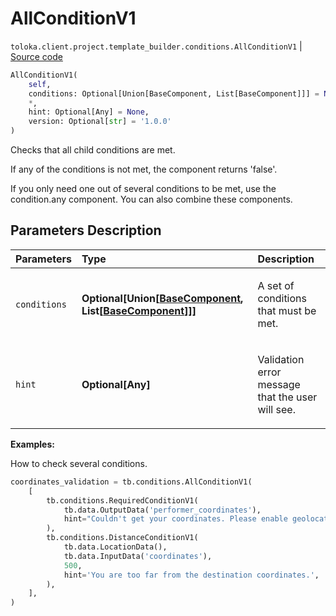 # AllConditionV1
`toloka.client.project.template_builder.conditions.AllConditionV1` | [Source code](https://github.com/Toloka/toloka-kit/blob/v0.1.24/src/client/project/template_builder/conditions.py#L45)

```python
AllConditionV1(
    self,
    conditions: Optional[Union[BaseComponent, List[BaseComponent]]] = None,
    *,
    hint: Optional[Any] = None,
    version: Optional[str] = '1.0.0'
)
```

Checks that all child conditions are met.


If any of the conditions is not met, the component returns 'false'.

If you only need one out of several conditions to be met, use the condition.any component. You can also combine
these components.

## Parameters Description

| Parameters | Type | Description |
| :----------| :----| :-----------|
`conditions`|**Optional\[Union\[[BaseComponent](toloka.client.project.template_builder.base.BaseComponent.md), List\[[BaseComponent](toloka.client.project.template_builder.base.BaseComponent.md)\]\]\]**|<p>A set of conditions that must be met.</p>
`hint`|**Optional\[Any\]**|<p>Validation error message that the user will see.</p>

**Examples:**

How to check several conditions.

```python
coordinates_validation = tb.conditions.AllConditionV1(
    [
        tb.conditions.RequiredConditionV1(
            tb.data.OutputData('performer_coordinates'),
            hint="Couldn't get your coordinates. Please enable geolocation.",
        ),
        tb.conditions.DistanceConditionV1(
            tb.data.LocationData(),
            tb.data.InputData('coordinates'),
            500,
            hint='You are too far from the destination coordinates.',
        ),
    ],
)
```
